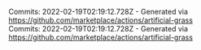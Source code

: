 Commits: 2022-02-19T02:19:12.728Z - Generated via https://github.com/marketplace/actions/artificial-grass
<br>
Commits: 2022-02-19T02:19:12.728Z - Generated via https://github.com/marketplace/actions/artificial-grass
<br>
